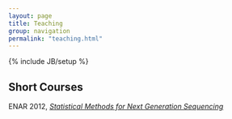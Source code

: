 ```yaml
---
layout: page
title: Teaching
group: navigation
permalink: "teaching.html"
---
```

{% include JB/setup %}

Short Courses
-------------

ENAR 2012, <i>[Statistical Methods for Next Generation Sequencing](enar2012.html)</i>

